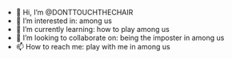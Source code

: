 - 👋 Hi, I’m @DONTTOUCHTHECHAIR
- 👀 I’m interested in: among us
- 🌱 I’m currently learning: how to play among us
- 💞️ I’m looking to collaborate on: being the imposter in among us
- 📫 How to reach me: play with me in among us

<!---
DONTTOUCHTHECHAIR/DONTTOUCHTHECHAIR is a ✨ special ✨ repository because its `README.md` (this file) appears on your GitHub profile.
You can click the Preview link to take a look at your changes.
--->
